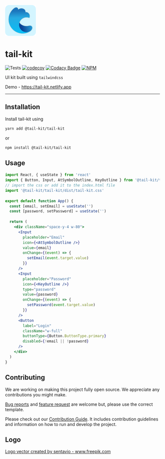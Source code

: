 <img src="./assets/tail-kit-logo.png" width="100px" />

# tail-kit

![Tests](https://github.com/abinashpanda/tail-kit/workflows/tests/badge.svg)
[![codecov](https://codecov.io/gh/abinashpanda/tail-kit/branch/develop/graph/badge.svg)](https://codecov.io/gh/abinashpanda/tail-kit)
[![Codacy Badge](https://app.codacy.com/project/badge/Grade/9f27e877eec4440fb493f6b76c720292)](https://www.codacy.com/manual/abinashpanda/tail-kit?utm_source=github.com&utm_medium=referral&utm_content=abinashpanda/tail-kit&utm_campaign=Badge_Grade)
[![NPM ](https://img.shields.io/npm/v/@tail-kit/tail-kit)](https://www.npmjs.com/package/@tail-kit/tail-kit)

UI kit built using `tailwindcss`

Demo - https://tail-kit.netlify.app

---

## Installation

Install tail-kit using

```sh
yarn add @tail-kit/tail-kit
```

or

```sh
npm install @tail-kit/tail-kit
```

## Usage

```jsx
import React, { useState } from 'react'
import { Button, Input, AtSymbolOutline, KeyOutline } from '@tail-kit/tail-kit'
// import the css or add it to the index.html file
import '@tail-kit/tail-kit/dist/tail-kit.css'

export default function App() {
  const [email, setEmail] = useState('')
  const [password, setPassword] = useState('')

  return (
    <div className="space-y-4 w-80">
      <Input
        placeholder="Email"
        icon={<AtSymbolOutline />}
        value={email}
        onChange={(event) => {
          setEmail(event.target.value)
        }}
      />
      <Input
        placeholder="Password"
        icon={<KeyOutline />}
        type="password"
        value={password}
        onChange={(event) => {
          setPassword(event.target.value)
        }}
      />
      <Button
        label="Login"
        className="w-full"
        buttonType={Button.ButtonType.primary}
        disabled={!email || !password}
      />
    </div>
  )
}
```

## Contributing

We are working on making this project fully open source. We appreciate any contributions you might make.

[Bug reports](https://github.com/abinashpanda/tail-kit/issues/new?template=bug_report.md) and [feature request](https://github.com/abinashpanda/tail-kit/issues/new?template=feature_request.md) are welcome but, please use the correct template.

Please check out our [Contribution Guide](./.github/contribution/README.md). It includes contribution guidelines and information on how to run and develop the project.

## Logo

<a href='https://www.freepik.com/vectors/logo'>Logo vector created by sentavio - www.freepik.com</a>
